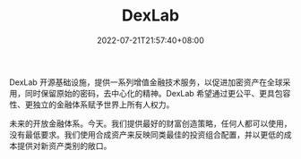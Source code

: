 ﻿---
weight: 
title: "DexLab"
description: "DexLab 开源基础设施，提供一系列增值金融技术服务，以促进加密资产在全球采用，同时保留原始的密码，去中心化的精神"
date: 2022-07-21T21:57:40+08:00
lastmod: 2022-07-21T16:45:40+08:00
draft: false
authors: ["june"]
featuredImage: "dexlab.jpg"
link: "https://www.dexlab.io/?utm_source=cypherhunter"
tags: ["研究机构","DexLab"]
categories: ["navigation"]
navigation: ["研究机构"]
lightgallery: true
toc: true
pinned: false
recommend: false
recommend1: false
---
DexLab 开源基础设施，提供一系列增值金融技术服务，以促进加密资产在全球采用，同时保留原始的密码，去中心化的精神。DexLab 希望通过更公平、更具包容性、更独立的金融体系赋予世界上所有人权力。

未来的开放金融体系。今天。我们提供最好的财富创造策略，任何人都可以使用，没有最低要求。我们使用合成资产来反映同类最佳的投资组合配置，并以更低的成本提供对新资产类别的敞口。